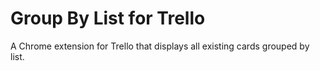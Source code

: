 # Group By List for Trello

A Chrome extension for Trello that displays all existing cards grouped by list.